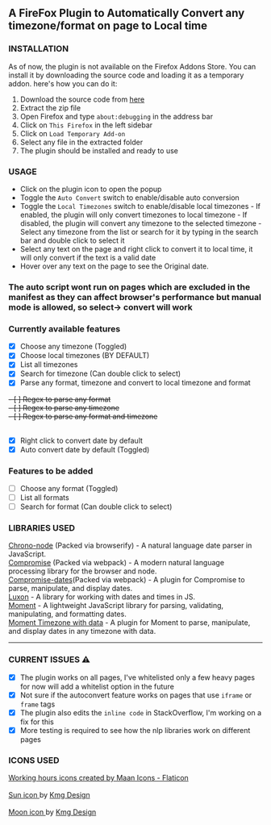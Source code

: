 ## A FireFox Plugin to Automatically Convert any timezone/format on page to Local time

### INSTALLATION

As of now, the plugin is not available on the Firefox Addons Store. You can install it by downloading the source code and loading it as a temporary addon.
here's how you can do it:

1. Download the source code from [here](https://github.com/rakshith111/Time-Sync/archive/refs/heads/main.zip)
2. Extract the zip file
3. Open Firefox and type `about:debugging` in the address bar
4. Click on `This Firefox` in the left sidebar
5. Click on `Load Temporary Add-on`
6. Select any file in the extracted folder
7. The plugin should be installed and ready to use

### USAGE

- Click on the plugin icon to open the popup
- Toggle the `Auto Convert` switch to enable/disable auto conversion
- Toggle the `Local Timezones` switch to enable/disable local timezones
      - If enabled, the plugin will only convert timezones to local timezone
      - If disabled, the plugin will convert any timezone to the selected timezone
            - Select any timezone from the list or search for it by typing in the search bar and double click to select it 
- Select any text on the page and right click to convert it to local time, it will only convert if the text is a valid date
- Hover over any text on the page to see the Original date.

### The auto script wont run on pages which are excluded in the manifest as they can affect browser's performance but manual mode is allowed, so select-> convert will work
### Currently available features

- [x] Choose any timezone (Toggled)
- [x] Choose local timezones (BY DEFAULT)
- [x] List all timezones
- [x] Search for timezone (Can double click to select)
- [x] Parse any format, timezone and convert to local timezone and format
<s>
- [ ] Regex to parse any format <br>
- [ ] Regex to parse any timezone <br>
- [ ] Regex to parse any format and timezone <br>
 </s><br>
 
- [x] Right click to convert date by default
- [x] Auto convert date by default (Toggled)

### Features to be added

- [ ] Choose any format (Toggled)
- [ ] List all formats
- [ ] Search for format (Can double click to select)

### LIBRARIES USED

[Chrono-node](https://www.npmjs.com/package/chrono-node) (Packed via browserify) - A natural language date parser in JavaScript.<br>
[Compromise](https://www.npmjs.com/package/compromise) (Packed via webpack) - A modern natural language processing library for the browser and node.<br>
[Compromise-dates](https://www.npmjs.com/package/compromise-dates)(Packed via webpack) - A plugin for Compromise to parse, manipulate, and display dates.<br>
[Luxon](https://moment.github.io/luxon/) - A library for working with dates and times in JS.<br>
[Moment](https://momentjs.com/) - A lightweight JavaScript library for parsing, validating, manipulating, and formatting dates.<br>
[Moment Timezone with data](https://momentjs.com/timezone/) - A plugin for Moment to parse, manipulate, and display dates in any timezone with data.<br>

---

### CURRENT ISSUES :warning:

- [x] The plugin works on all pages, I've whitelisted only a few heavy pages for now will add a whitelist option in the future
- [x] Not sure if the autoconvert feature works on pages that use `iframe` or `frame` tags
- [x] The plugin also edits the `inline code` in StackOverflow, I'm working on a fix for this
- [x] More testing is required to see how the nlp libraries work on different pages

### ICONS USED

<a href="https://www.flaticon.com/free-icons/working-hours" title="working hours icons">Working hours icons created by Maan Icons - Flaticon</a> <br>
<br> <a href="https://www.iconfinder.com/icons/9071418/sun_icon"> Sun icon </a> by <a href="https://www.iconfinder.com/icon-park">Kmg Design </a> <br>
<br> <a href="https://www.iconfinder.com/icons/9071456/moon_icon"> Moon icon </a> by <a href="https://www.iconfinder.com/icon-park">Kmg Design </a> <br>
